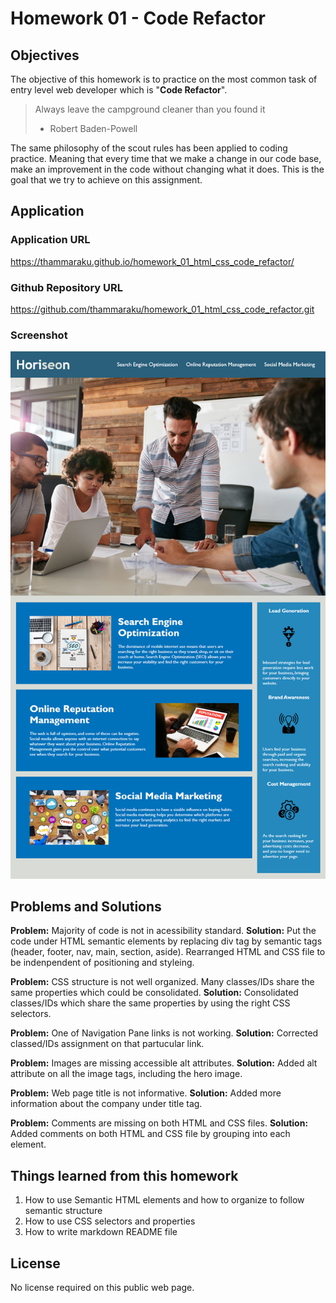 # Homework 01 - Code Refactor

## Objectives
The objective of this homework is to practice on the most common task of entry level web developer which is "**Code Refactor**".

> Always leave the campground cleaner than you found it 
> - Robert Baden-Powell

The same philosophy of the scout rules has been applied to coding practice. 
Meaning that every time that we make a change in our code base, make an improvement in the code without changing what it does.
This is the goal that we try to achieve on this assignment.


## Application 

### Application URL
https://thammaraku.github.io/homework_01_html_css_code_refactor/

### Github Repository URL
https://github.com/thammaraku/homework_01_html_css_code_refactor.git

### Screenshot
![Horiseon web page](./assets/images/01-html-css-git-homework-demo.png)


## Problems and Solutions

**Problem:**  Majority of code is not in acessibility standard.
**Solution:** Put the code under HTML semantic elements by replacing div tag by semantic tags (header, footer, nav, main, section, aside). Rearranged HTML and CSS file to be indenpendent of positioning and styleing.

**Problem:**  CSS structure is not well organized. Many classes/IDs share the same properties which could be consolidated.
**Solution:** Consolidated classes/IDs which share the same properties by using the right CSS selectors.

**Problem:**  One of Navigation Pane links is not working.
**Solution:** Corrected classed/IDs assignment on that partucular link.

**Problem:**  Images are missing accessible alt attributes.
**Solution:** Added alt attribute on all the image tags, including the hero image.

**Problem:**  Web page title is not informative.
**Solution:** Added more information about the company under title tag.

**Problem:**  Comments are missing on both HTML and CSS files.
**Solution:** Added comments on both HTML and CSS file by grouping into each element.


## Things learned from this homework
1. How to use Semantic HTML elements and how to organize to follow semantic structure
2. How to use CSS selectors and properties
3. How to write markdown README file


## License
No license required on this public web page.
